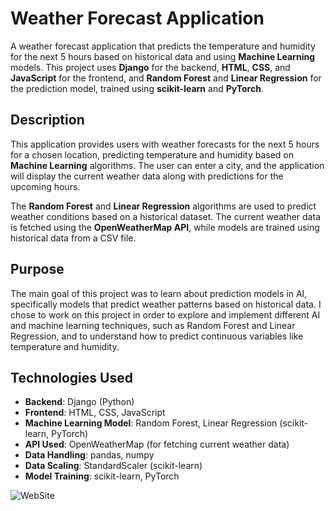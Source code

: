 # Weather Forecast Application

A weather forecast application that predicts the temperature and humidity for the next 5 hours based on historical data and using **Machine Learning** models. This project uses **Django** for the backend, **HTML**, **CSS**, and **JavaScript** for the frontend, and **Random Forest** and **Linear Regression** for the prediction model, trained using **scikit-learn** and **PyTorch**.

## Description

This application provides users with weather forecasts for the next 5 hours for a chosen location, predicting temperature and humidity based on **Machine Learning** algorithms. The user can enter a city, and the application will display the current weather data along with predictions for the upcoming hours.

The **Random Forest** and **Linear Regression** algorithms are used to predict weather conditions based on a historical dataset. The current weather data is fetched using the **OpenWeatherMap API**, while models are trained using historical data from a CSV file.

## Purpose

The main goal of this project was to learn about prediction models in AI, specifically models that predict weather patterns based on historical data. I chose to work on this project in order to explore and implement different AI and machine learning techniques, such as Random Forest and Linear Regression, and to understand how to predict continuous variables like temperature and humidity.

## Technologies Used

- **Backend**: Django (Python)
- **Frontend**: HTML, CSS, JavaScript
- **Machine Learning Model**: Random Forest, Linear Regression (scikit-learn, PyTorch)
- **API Used**: OpenWeatherMap (for fetching current weather data)
- **Data Handling**: pandas, numpy
- **Data Scaling**: StandardScaler (scikit-learn)
- **Model Training**: scikit-learn, PyTorch

![WebSite](weatherProject/forecast/static/img/test.png)

